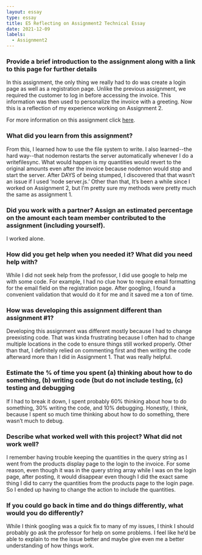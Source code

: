 ```yaml
---
layout: essay
type: essay
title: E5 Reflecting on Assignment2 Technical Essay
date: 2021-12-09
labels:
  - Assignment2
---
```


<h3>Provide a brief introduction to the assignment along with a link to this page for further details</h3>
In this assignment, the only thing we really had to do was create a login page as well as a registration page. Unlike the previous assignment, we required the customer to log in before accessing the invoice. This information was then used to personalize the invoice with a greeting. Now this is a reflection of my experience working on Assignment 2.

For more information on this assignment click [here](https://dport96.github.io/ITM352/morea/150.Assignment2/experience-Assignment2_retrospective.html).
  
<h3>What did you learn from this assignment?</h3>
From this, I learned how to use the file system to write. I also learned--the hard way--that nodemon restarts the server automatically whenever I do a writefilesync. What would happen is my quantities would revert to the original amounts even after the invoice because nodemon would stop and start the server. After DAYS of being stumped, I discovered that that wasn’t an issue if I used ‘node server.js.’ Other than that, It’s been a while since I worked on Assignment 2, but I’m pretty sure my methods were pretty much the same as assignment 1.

<h3>Did you work with a partner? Assign an estimated percentage on the amount each team member contributed to the assignment (including yourself).</h3>
I worked alone. 

<h3>How did you get help when you needed it? What did you need help with?</h3>
While I did not seek help from the professor, I did use google to help me with some code. For example, I had no clue how to require email formatting for the email field on the registration page. After googling, I found a convenient validation that would do it for me and it saved me a ton of time. 

<h3>How was developing this assignment different than assignment #1?</h3>
Developing this assignment was different mostly because I had to change preexisting code. That was kinda frustrating because I often had to change multiple locations in the code to ensure things still worked properly. Other than that, I definitely relied on commenting first and then writing the code afterward more than I did in Assignment 1. That was really helpful.

<h3>Estimate the % of time you spent (a) thinking about how to do something, (b) writing code (but do not include testing, (c) testing and debugging</h3>
If I had to break it down, I spent probably 60% thinking about how to do something, 30% writing the code, and 10% debugging. Honestly, I think, because I spent so much time thinking about how to do something, there wasn’t much to debug.

<h3>Describe what worked well with this project? What did not work well?</h3>
I remember having trouble keeping the quantities in the query string as I went from the products display page to the login to the invoice. For some reason, even though it was in the query string array while I was on the login page, after posting, it would disappear even though I did the exact same thing I did to carry the quantities from the products page to the login page. So I ended up having to change the action to include the quantities. 

<h3>If you could go back in time and do things differently, what would you do differently?</h3>
While I think googling was a quick fix to many of my issues, I think I should probably go ask the professor for help on some problems. I feel like he’d be able to explain to me the issue better and maybe give even me a better understanding of how things work.

